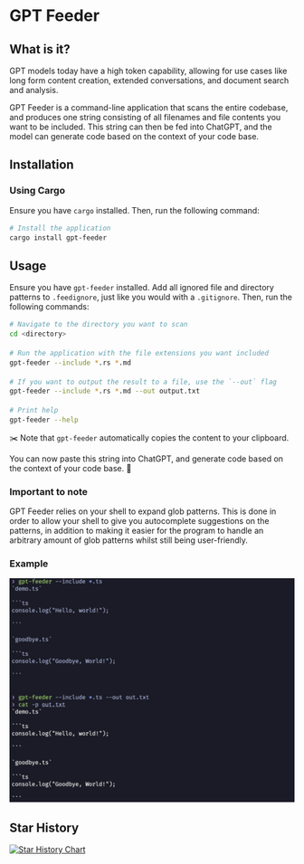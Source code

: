 # GPT Feeder

## What is it?

GPT models today have a high token capability, allowing for use cases like long form content creation, extended conversations, and document search and analysis.

GPT Feeder is a command-line application that scans the entire codebase, and produces one string consisting of all filenames and file contents you want to be included. This string can then be fed into ChatGPT, and the model can generate code based on the context of your code base.

## Installation

### Using Cargo

Ensure you have `cargo` installed. Then, run the following command:

```bash
# Install the application
cargo install gpt-feeder
```

## Usage

Ensure you have `gpt-feeder` installed. Add all ignored file and directory patterns to `.feedignore`, just like you would with a `.gitignore`. Then, run the following commands:

```bash
# Navigate to the directory you want to scan
cd <directory>

# Run the application with the file extensions you want included
gpt-feeder --include *.rs *.md

# If you want to output the result to a file, use the `--out` flag
gpt-feeder --include *.rs *.md --out output.txt

# Print help
gpt-feeder --help
```

✂️ Note that `gpt-feeder` automatically copies the content to your clipboard.

You can now paste this string into ChatGPT, and generate code based on the context of your code base. 🚀

### Important to note

GPT Feeder relies on your shell to expand glob patterns. This is done in order to allow your shell to give you autocomplete suggestions on the patterns, in addition to making it easier for the program to handle an arbitrary amount of glob patterns whilst still being user-friendly.

### Example

![Demo](/static/demo.png)

## Star History

[![Star History Chart](https://api.star-history.com/svg?repos=magnusrodseth/gpt-feeder&type=Date)](https://www.star-history.com/#magnusrodseth/gpt-feeder&Date)

